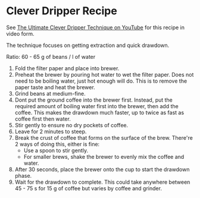 
# Clever Dripper Recipe

See [The Ultimate Clever Dripper Technique on YouTube](https://www.youtube.com/watch?v=RpOdennxP24) for this recipe in video form.

The technique focuses on getting extraction and quick drawdown.

Ratio: 60 - 65 g of beans / l of water

1. Fold the filter paper and place into brewer.
2. Preheat the brewer by pouring hot water to wet the filter paper. Does not need to be boiling water, just hot enough will do. This is to remove the paper taste and heat the brewer.
3. Grind beans at medium-fine.
4. Dont put the ground coffee into the brewer first. Instead, put the required amount of boiling water first into the brewer, then add the coffee. This makes the drawdown much faster, up to twice as fast as coffee first then water.
5. Stir gently to ensure no dry pockets of coffee.
6. Leave for 2 minutes to steep.
7. Break the crust of coffee that forms on the surface of the brew. There're 2 ways of doing this, either is fine:
    * Use a spoon to stir gently.
    * For smaller brews, shake the brewer to evenly mix the coffee and water.
8. After 30 seconds, place the brewer onto the cup to start the drawdown phase.
9. Wait for the drawdown to complete. This could take anywhere between 45 - 75 s for 15 g of coffee but varies by coffee and grinder.
